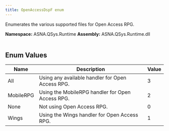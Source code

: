 ```yaml
---
title: OpenAccessDspF enum
---
```


Enumerates the various supported files for Open Access RPG.

**Namespace:** ASNA.QSys.Runtime
**Assembly:** ASNA.QSys.Runtime.dll
<br>
<br>

## Enum Values

| Name | Description | Value
| --- | --- | --- 
| All | Using any available handler for Open Access RPG. | 3 |
| MobileRPG | Using the MobileRPG handler for Open Access RPG. | 2 |
| None | Not using Open Access RPG. | 0 |
| Wings | Using the Wings handler for Open Access RPG. | 1 |
